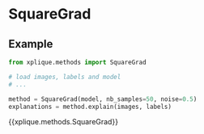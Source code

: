 # SquareGrad

## Example

```python
from xplique.methods import SquareGrad

# load images, labels and model
# ...

method = SquareGrad(model, nb_samples=50, noise=0.5)
explanations = method.explain(images, labels)
```

{{xplique.methods.SquareGrad}}